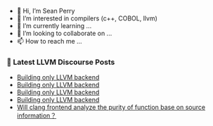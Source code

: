 - 👋 Hi, I’m Sean Perry
- 👀 I’m interested in compilers (c++, COBOL, llvm)
- 🌱 I’m currently learning ...
- 💞️ I’m looking to collaborate on ...
- 📫 How to reach me ...

<!---
s66perry/s66perry is a ✨ special ✨ repository because its `README.md` (this file) appears on your GitHub profile.
You can click the Preview link to take a look at your changes.
--->
### 📕 Latest LLVM Discourse Posts

<!-- DISCOURSE-LLVM:START -->
- [Building only LLVM backend](https://discourse.llvm.org/t/building-only-llvm-backend/76182#post_4)
- [Building only LLVM backend](https://discourse.llvm.org/t/building-only-llvm-backend/76182#post_3)
- [Building only LLVM backend](https://discourse.llvm.org/t/building-only-llvm-backend/76182#post_2)
- [Building only LLVM backend](https://discourse.llvm.org/t/building-only-llvm-backend/76182#post_1)
- [Will clang frontend analyze the purity of function base on source information？](https://discourse.llvm.org/t/will-clang-frontend-analyze-the-purity-of-function-base-on-source-information/76088#post_7)
<!-- DISCOURSE-LLVM:END -->
